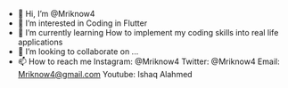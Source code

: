 - 👋 Hi, I’m @Mriknow4
- 👀 I’m interested in Coding in Flutter
- 🌱 I’m currently learning How to implement my coding skills into real life applications
- 💞️ I’m looking to collaborate on ...
- 📫 How to reach me 
Instagram: @Mriknow4
Twitter: @Mriknow4
Email: Mriknow4@gmail.com
Youtube: Ishaq Alahmed

<!---
Mriknow4/Mriknow4 is a ✨ special ✨ repository because its `README.md` (this file) appears on your GitHub profile.
You can click the Preview link to take a look at your changes.
--->
